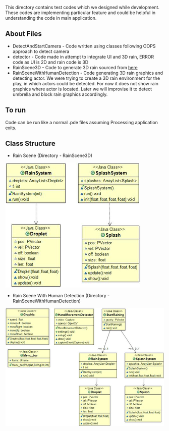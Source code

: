 This directory contains test codes which we designed while development. These codes are implementing particular feature and could be helpful in understanding the code in main application.

## About Files
* DetectAndStartCamera - Code written using classes following OOPS approach to detect camera
* detector - Code made in attempt to integrate UI and 3D rain, ERROR code as UI is 2D and rain code is 3D
* RainScene3D - Code to generate 3D rain sourced from [here](https://discourse.processing.org/t/simple-3d-rain-simulation/10834)
* RainSceneWithHumanDetection - Code generating 3D rain graphics and detecting actor. We were trying to create a 3D rain environment for the play, in which actors could be detected. For now it does not show rain graphics where actor is located. Later we will improvise it to detect umbrella and block rain graphics accordingly.


## To run

Code can be run like a normal .pde files assuming Processing application exits.


## Class Structure 

* Rain Scene (Directory - RainScene3D)

![RainScene3D](RainScene3D/RainScene3DUML.jpg "RainScene3D")


* Rain Scene With Human Detection (Directory - RainSceneWithHumanDetection)

![RainScene3D](RainSceneWithHumanDetection/RainSceneWithHumanDetectionUML.jpg "RainSceneWithHumanDetection")